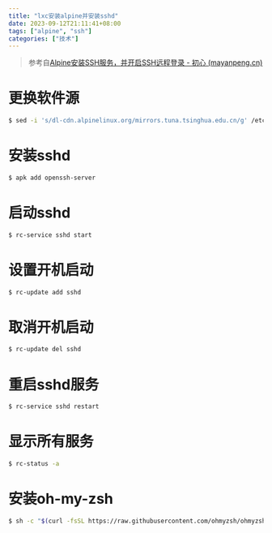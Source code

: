 ```yaml
---
title: "lxc安装alpine并安装sshd"
date: 2023-09-12T21:11:41+08:00
tags: ["alpine", "ssh"]
categories: ["技术"]
---
```


> 参考自[Alpine安装SSH服务，并开启SSH远程登录 - 初心 (mayanpeng.cn)](https://mayanpeng.cn/archives/248.html)

# 更换软件源

```bash
$ sed -i 's/dl-cdn.alpinelinux.org/mirrors.tuna.tsinghua.edu.cn/g' /etc/apk/repositories
```

# 安装sshd

```bash
$ apk add openssh-server
```

# 启动sshd

```bash
$ rc-service sshd start
```

# 设置开机启动

```bash
$ rc-update add sshd
```

# 取消开机启动

```bash
$ rc-update del sshd
```

# 重启sshd服务

```bash
$ rc-service sshd restart
```

# 显示所有服务

```bash
$ rc-status -a
```

# 安装oh-my-zsh

```bash
$ sh -c "$(curl -fsSL https://raw.githubusercontent.com/ohmyzsh/ohmyzsh/master/tools/install.sh)"
```

